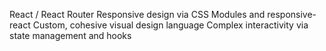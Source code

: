 React / React Router
Responsive design via CSS Modules and responsive-react
Custom, cohesive visual design language
Complex interactivity via state management and hooks
